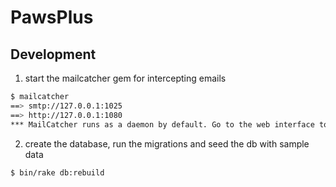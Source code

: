 # PawsPlus

## Development

1. start the mailcatcher gem for intercepting emails

  ```sh
  $ mailcatcher
  ==> smtp://127.0.0.1:1025
  ==> http://127.0.0.1:1080
  *** MailCatcher runs as a daemon by default. Go to the web interface to quit.
  ```

2. create the database, run the migrations and seed the db with sample data

  ```sh
  $ bin/rake db:rebuild
  ```
